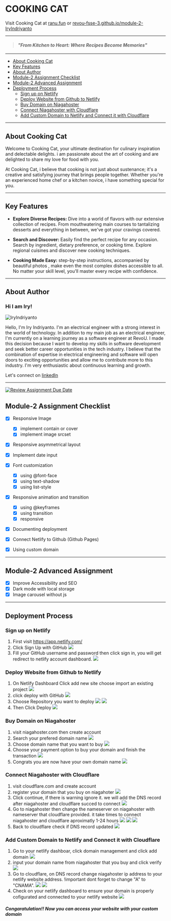 

<!-- omit in toc -->
# COOKING CAT

 Visit Cooking Cat at [ranu.fun](https://ranu.fun) or [revou-fsse-3.github.io/module-2-IryIndriyanto](https://revou-fsse-3.github.io/module-2-IryIndriyanto/) 

---
>#### ***"From Kitchen to Heart: Where Recipes Become Memories"***
---
- [About Cooking Cat](#about-cooking-cat)
- [Key Features](#key-features)
- [About Author](#about-author)
- [Module-2 Assignment Checklist](#module-2-assignment-checklist)
- [Module-2 Advanced Assignment](#module-2-advanced-assignment)
- [Deployment Process](#deployment-process)
  - [Sign up on Netlify](#sign-up-on-netlify)
  - [Deploy Website from Github to Netlify](#deploy-website-from-github-to-netlify)
  - [Buy Domain on Niagahoster](#buy-domain-on-niagahoster)
  - [Connect Niagahoster with Cloudflare](#connect-niagahoster-with-cloudflare)
  - [Add Custom Domain to Netlify and Connect it with Cloudflare](#add-custom-domain-to-netlify-and-connect-it-with-cloudflare)

---
## About Cooking Cat

Welcome to Cooking Cat, your ultimate destination for culinary inspiration and delectable delights. i am passionate about the art of cooking and are delighted to share my love for food with you.

At Cooking Cat, i believe that cooking is not just about sustenance; it's a creative and satisfying journey that brings people together. Whether you're an experienced home chef or a kitchen novice, i have something special for you.

---
## Key Features

- **Explore Diverse Recipes:** Dive into a world of flavors with our extensive collection of recipes. From mouthwatering main courses to tantalizing desserts and everything in between, we've got your cravings covered.

- **Search and Discover:** Easily find the perfect recipe for any occasion. Search by ingredient, dietary preference, or cooking time. Explore regional cuisines and discover new cooking techniques.

- **Cooking Made Easy:** step-by-step instructions, accompanied by beautiful photos , make even the most complex dishes accessible to all. No matter your skill level, you'll master every recipe with confidence.

---
## About Author
<!-- omit in toc -->
### Hi I am Iry!
![IryIndriyanto](assets/author.jpg)

Hello, I'm Iry Indriyanto. I'm an electrical engineer with a strong interest in the world of technology. In addition to my main job as an electrical engineer, I'm currently on a learning journey as a software engineer at RevoU. I made this decision because I want to develop my skills in software development and seek better career opportunities in the tech industry. I believe that the combination of expertise in electrical engineering and software will open doors to exciting opportunities and allow me to contribute more to this industry. I'm very enthusiastic about continuous learning and growth.

Let's connect on [linkedIn](https://www.linkedin.com/in/iry-indriyanto-357167111)

---
[![Review Assignment Due Date](https://classroom.github.com/assets/deadline-readme-button-24ddc0f5d75046c5622901739e7c5dd533143b0c8e959d652212380cedb1ea36.svg)](https://classroom.github.com/a/DUj7T_Sj)

## Module-2 Assignment Checklist

- [x] Responsive Image
  - [x] implement contain or cover
  - [x] implement image srcset

- [x] Responsive asymmetrical layout
- [x] Implement date input
- [x] Font customization

  - [x] using @font-face
  - [x] using text-shadow
  - [x] using list-style

- [x] Responsive animation and transition

  - [x] using @keyframes
  - [x] using transition
  - [x] responsive

- [x] Documenting deployment
- [x] Connect Netlify to Github (Github Pages)
- [x] Using custom domain
---
## Module-2 Advanced Assignment

- [x] Improve Accessibility and SEO 
- [x] Dark mode with local storage
- [x] Image carousel without js

---
## Deployment Process

### Sign up on Netlify
1. First visit https://app.netlify.com/
2. Click Sign Up with GitHub
![](assets/Documentation/Screenshot%20(123).png)
3. Fill your GitHub username and password then click sign in, you will get redirect to netlify account dashboard.
![](assets/Documentation/Screenshot%20(124).png)

### Deploy Website from Github to Netlify
1. On Netlify Dashboard Click add new site choose import an existing project
![](assets/Documentation/Screenshot%20(61).png)
2. click deploy with GitHub
![](assets/Documentation/Screenshot%20(62).png)
3. Choose Repository you want to deploy
![](assets/Documentation/Screenshot%20(89).png)
![](assets/Documentation/Screenshot%20(90).png)
4. Then Click Deploy 
![](assets/Documentation/Screenshot%20(91).png)

### Buy Domain on Niagahoster
1. visit niagahoster.com then create account
2. Search your prefered domain name 
![](assets/Documentation/Screenshot%20(125).png)
3. Choose domain name that you want to buy
![](assets/Documentation/Screenshot%20(126).png)
4. Choose your payment option to buy your domain and finish the transaction
![](assets/Documentation/Screenshot%20(82).png)
5. Congrats you are now have your own domain name
![](assets/Documentation/Screenshot%20(84).png)

### Connect Niagahoster with Cloudflare
1. visit cloudflare.com and create account
2. register your domain that you buy on niagahoter
![](assets/Documentation/Screenshot%20(85).png)
3. Click continue, if there is warning ignore it. we will add the DNS record after niagahoster and cloudflare succed to connect
![](assets/Documentation/Screenshot%20(87).png)
4. Go to niagahoster then change the nameserver on niagahoster with nameserver that cloudflare provided. it take times to connect niagahoster and cloudflare aproximatly 1-24 hours
![](assets/Documentation/Screenshot%20(97).png)
![](assets/Documentation/Screenshot%20(98).png)
![](assets/Documentation/Screenshot%20(99).png)
5. Back to cloudflare check if DNS record updated 
![](assets/Documentation/Screenshot%20(100).png)

### Add Custom Domain to Netlify and Connect it with Cloudflare
1. Go to your netlify dashboar, click domain management and click add domain
![](assets/Documentation/Screenshot%20(107).png)
2. input your domain name from niagahoster that you buy and click verify
![](assets/Documentation/Screenshot%20(113).png)
3. Go to cloudflare, on DNS record change niagahoster ip address to your netlify website address. !important dont forget to change "A" to "CNAMA".
![](assets/Documentation/Screenshot%20(119).png)
![](assets/Documentation/Screenshot%20(122).png)
4. Check on your netlify dashboard to ensure your domain is properly cofigurated and connected to your netlify website
![](assets/Documentation/Screenshot%20(127).png)


<!-- omit in toc -->
##### Congaratulation!! Now you can access your website with your custom domain